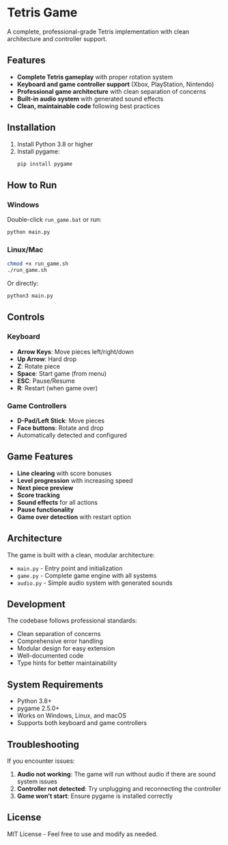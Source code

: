 # Tetris Game

A complete, professional-grade Tetris implementation with clean architecture and controller support.

## Features

- **Complete Tetris gameplay** with proper rotation system
- **Keyboard and game controller support** (Xbox, PlayStation, Nintendo)
- **Professional game architecture** with clean separation of concerns
- **Built-in audio system** with generated sound effects
- **Clean, maintainable code** following best practices

## Installation

1. Install Python 3.8 or higher
2. Install pygame:
   ```bash
   pip install pygame
   ```

## How to Run

### Windows
Double-click `run_game.bat` or run:
```cmd
python main.py
```

### Linux/Mac
```bash
chmod +x run_game.sh
./run_game.sh
```

Or directly:
```bash
python3 main.py
```

## Controls

### Keyboard
- **Arrow Keys**: Move pieces left/right/down
- **Up Arrow**: Hard drop
- **Z**: Rotate piece
- **Space**: Start game (from menu)
- **ESC**: Pause/Resume
- **R**: Restart (when game over)

### Game Controllers
- **D-Pad/Left Stick**: Move pieces
- **Face buttons**: Rotate and drop
- Automatically detected and configured

## Game Features

- **Line clearing** with score bonuses
- **Level progression** with increasing speed
- **Next piece preview**
- **Score tracking**
- **Sound effects** for all actions
- **Pause functionality**
- **Game over detection** with restart option

## Architecture

The game is built with a clean, modular architecture:

- `main.py` - Entry point and initialization
- `game.py` - Complete game engine with all systems
- `audio.py` - Simple audio system with generated sounds

## Development

The codebase follows professional standards:
- Clean separation of concerns
- Comprehensive error handling
- Modular design for easy extension
- Well-documented code
- Type hints for better maintainability

## System Requirements

- Python 3.8+
- pygame 2.5.0+
- Works on Windows, Linux, and macOS
- Supports both keyboard and game controllers

## Troubleshooting

If you encounter issues:

1. **Audio not working**: The game will run without audio if there are sound system issues
2. **Controller not detected**: Try unplugging and reconnecting the controller
3. **Game won't start**: Ensure pygame is installed correctly

## License

MIT License - Feel free to use and modify as needed.